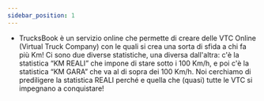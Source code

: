 ```yaml
---
sidebar_position: 1
---
```



- TrucksBook è un servizio online che permette di creare delle VTC Online (Virtual Truck Company) con le quali si crea una sorta di sfida a chi fa più Km! Ci sono due diverse statistiche, una diversa dall'altra: c'è la statistica “KM REALI” che impone di stare sotto i 100 Km/h, e poi c'è la statistica “KM GARA” che va al di sopra dei 100 Km/h. Noi cerchiamo di prediligere la statistica REALI perché e quella che (quasi) tutte le VTC si impegnano a conquistare!